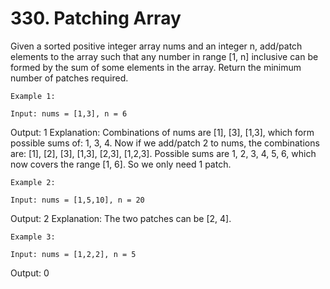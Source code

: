# 330. Patching Array

Given a sorted positive integer array nums and an integer n, add/patch elements
        to the array such that any number in range [1, n] inclusive can be formed by
        the sum of some elements in the array. Return the minimum number of patches required.

    Example 1:

    Input: nums = [1,3], n = 6
Output: 1
Explanation:
Combinations of nums are [1], [3], [1,3], which form possible sums of: 1, 3, 4.
Now if we add/patch 2 to nums, the combinations are: [1], [2], [3], [1,3], [2,3], [1,2,3].
Possible sums are 1, 2, 3, 4, 5, 6, which now covers the range [1, 6].
So we only need 1 patch.

    Example 2:

    Input: nums = [1,5,10], n = 20
Output: 2
Explanation: The two patches can be [2, 4].

    Example 3:

    Input: nums = [1,2,2], n = 5
Output: 0